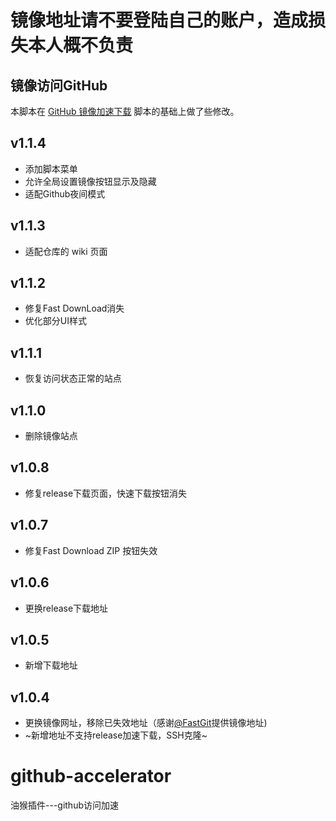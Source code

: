# 镜像地址请不要登陆自己的账户，造成损失本人概不负责

##  镜像访问GitHub

本脚本在 [GitHub 镜像加速下载](https://greasyfork.org/zh-CN/scripts/397419-github-%E9%95%9C%E5%83%8F%E5%8A%A0%E9%80%9F%E4%B8%8B%E8%BD%BD) 脚本的基础上做了些修改。

## v1.1.4

- 添加脚本菜单
- 允许全局设置镜像按钮显示及隐藏
- 适配Github夜间模式

## v1.1.3

- 适配仓库的 wiki 页面

## v1.1.2

- 修复Fast DownLoad消失
- 优化部分UI样式

## v1.1.1

- 恢复访问状态正常的站点

## v1.1.0

- 删除镜像站点

## v1.0.8

- 修复release下载页面，快速下载按钮消失

## v1.0.7

- 修复Fast Download ZIP 按钮失效

## v1.0.6

- 更换release下载地址

## v1.0.5

- 新增下载地址

## v1.0.4

- 更换镜像网址，移除已失效地址（感谢[@FastGit](https://github.com/fastgitorg)提供镜像地址)
- ~新增地址不支持release加速下载，SSH克隆~

# github-accelerator

油猴插件---github访问加速
